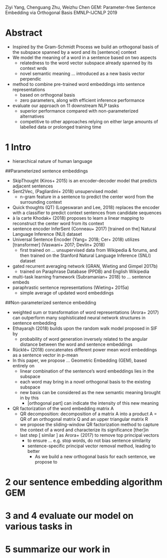 Ziyi Yang, Chenguang Zhu, Weizhu Chen
GEM: Parameter-free Sentence Embedding via Orthogonal Basis
EMNLP-IJCNLP 2019

# Abstract

* Inspired by the Gram-Schmidt Process we build an orthogonal basis
  of the subspace spanned by a word and its [sentence] context
* We model the meaning of a word in a sentence based on two aspects
  * relatedness to the word vector subspace already spanned by its context wrds
  * novel semantic meaning ... introduced as a new basis vector perpendic
* method  to combine pre-trained word embeddings into sentence representations
  * based on orthogonal basis
  * zero parameters, along with efficient inference performance
* evaluate our approach on 11 downstream NLP tasks
  * superior performance compared with non-parameterized alternatives
  * competitive to other approaches
    relying on either large amounts of labelled data or prolonged training time

# 1 Intro

* hierarchical nature of human language

##Parameterized sentence embeddings

* SkipThought (Kiros+ 2015) is an encoder-decoder model that 
  predicts adjacent sentences
* Sent2Vec, (Pagliardini+ 2018) unsupervised model:
  * n-gram feature in a sentence to predict the center word from the
    surrounding context
* Quick thoughts (QT) (Logeswaran and Lee, 2018) replaces the encoder with
  a classifier to predict context sentences from candidate sequences
* à la carte Khodak+ (2018) proposes to learn a linear mapping to
  reconstruct the center word from its context
* sentence encoder InferSent (Conneau+ 2017)
  [trained on the] Natural Language Inference (NLI) dataset
* Universal Sentence Encoder (Yang+ 2018; Cer+ 2018)
  utilizes [transformer] (Vaswani+ 2017; Devlin+ 2018)
  * first trained on ... unsupervised data from Wikipedia & forums, and
    then trained on the Stanford Natural Language Inference (SNLI) dataset
* gated recurrent averaging network (GRAN, Wieting and Gimpel 2017b)
  * trained on Paraphrase Database (PPDB) and English Wikipedia
* multi-task learning framework (Subramanian+ 2018) to ... sentence embeds
* paraphrastic sentence representations (Wieting+ 2015a)
  * simple average of updated word embeddings

##Non-parameterized sentence embedding

* weighted sum or transformation of word representations (Arora+ 2017) can
  outperform many sophisticated neural network structures in sentence embedding
* Ethayarajh (2018) builds upon the random walk model proposed in SIF by
  * probability of word generation inversely related to the angular distance
    between the word and sentence embeddings
* Rücklé+ (2018) concatenates different power mean word embeddings as a
  sentence vector in p-mean
* In this paper, we propose ... Geometric Embedding (GEM), based entirely on
  * linear combination of the sentence’s word embeddings lies in the subspace
  * each word may bring in a novel orthogonal basis to the existing subspace
  * new basis can be considered as the new semantic meaning brought in by this
    * [orthogonal part] can indicate the intensity of this new meaning
* QR factorization of the word embedding matrix A
  * QR decomposition: decomposition of a matrix A into a
    product A = QR of an orthogonal matrix Q and an upper triangular matrix R
  * we propose the sliding-window QR factorization method
    to capture the context of a word and characterize its significance [ther]in
  * last step [ similar ] as Arora+ (2017) to remove top principal vectors
    * to ensure ... e.g. stop words, do not bias sentence similarity
    * sentence-specific principal vector removal method, leading to better
      * As we build a new orthogonal basis for each sentence, we propose to

# 2 our sentence embedding algorithm GEM

# 3 and 4 evaluate our model on various tasks in

# 5 summarize our work in
